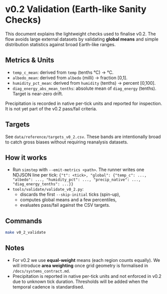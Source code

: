 # v0.2 Validation (Earth-like Sanity Checks)

This document explains the lightweight checks used to finalise v0.2. The flow avoids large
external datasets by validating **global means** and simple distribution statistics against
broad Earth-like ranges.

## Metrics & Units
- `temp_c_mean`: derived from `temp` (tenths °C) → °C.
- `albedo_mean`: derived from `albedo` (milli) → fraction [0,1].
- `humidity_pct_mean`: derived from `humidity` (tenths) → percent [0,100].
- `diag_energy_abs_mean_tenths`: absolute mean of `diag_energy` (tenths). Target is near-zero drift.

Precipitation is recorded in native per-tick units and reported for inspection. It is not yet
part of the v0.2 pass/fail criteria.

## Targets
See `data/reference/targets_v0_2.csv`. These bands are intentionally broad to catch gross biases
without requiring reanalysis datasets.

## How it works
- Run `simstep` with `--emit-metrics <path>`. The runner writes one NDJSON line per tick:
  `{"t": <tick>, "global": {"temp_c": ..., "albedo": ..., "humidity_pct": ..., "precip_native": ..., "diag_energy_tenths": ...}}`
- `tools/validate/validate_v0_2.py`:
  - discards the first `--skip-initial` ticks (spin-up),
  - computes global means and a few percentiles,
  - evaluates pass/fail against the CSV targets.

## Commands
```bash
make v0_2_validate
```

## Notes

* For v0.2 we use **equal-weight** means (each region counts equally). We will introduce
  **area weighting** once grid geometry is formalised in `/docs/systems_contract.md`.
* Precipitation is reported in native per-tick units and not enforced in v0.2 due to
  unknown tick duration. Thresholds will be added when the temporal cadence is standardised.
